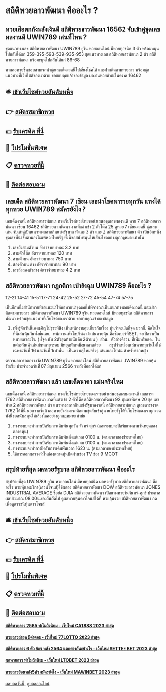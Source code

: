 # สถิติหวยลาวพัฒนา คืออะไร ?
## หวยเสือตกถังพลังเงินดี สถิติหวยลาวพัฒนา 16562 จับเข้าคู่ชุดเลขผลงานดี UWIN789 เล่นที่ไหน ?
ชุดแนวทางเลข สถิติหวยลาวพัฒนา UWIN789 ยูวิน หวยออนไลน์ มีหวยทุกชนิด 3 ตัว พร้อมหมุนไปกลับได้แก่
359-395-593-539-935-953
ชุดแนวทางเลข สถิติหวยลาวพัฒนา 2 ตัว สถิติหวยลาวพัฒนา พร้อมหมุนไปกลับได้แก่
86-68

หากคอหวยชื่นชอบสามารถนำชุดเลขเด็ดงวดนี้ไปเสี่ยงโชคได้ และฝากติดตามหวยลาว พร้อมชุดแนวทางที่เว็บไซต์ของเราด้วย
ขอขอบคุณเจ้าของข้อมูล
ผลงานหวยคำชะโนดงวด 16462

## 🛎 [เข้าเว็บไซต์หวยอันดับหนึ่ง](https://bit.ly/3BG5bNw)
## 👉 [สมัครสมาชิกหวย](https://bit.ly/3BG5bNw)
## 💵 [รับเครดิต ที่นี่](https://bit.ly/3C3mvgS)
## 👑 [โปรโมชั่นพิเศษ](https://bit.ly/3C3mvgS)
## 📋 [ตรวจหวยที่นี้](https://bit.ly/3C3mvgS)
## 📱 [ติดต่อสอบถาม](https://bit.ly/3C3mvgS)

## เลขเด็ด สถิติหวยลาวพัฒนา 7 เซียน เลขนำโชคพารวยทุกวัน แทงได้ทุกหวย UWIN789 สมัครยังไง ?
เลขเด็ดงวดนี้ สถิติหวยลาวพัฒนา ทางเว็บไซต์หวยไทยขอนำเสนอชุดเลขผลงานดี หวย 7 สถิติหวยลาวพัฒนา เซียน 16462 สถิติหวยลาวพัฒนา งวดที่แล้วเข้า 2 ตัวโต๊ด 25 ดูหวย 7 เซียนงวดนี้ ชุดเลขเด่น จับเข้าคู่เป็นแนวทางสลากกินแบ่งรัฐบาล ทั้งเลข 3 ตัว และ 2 สถิติหวยลาวพัฒนา ตัว เป็นอีกหนึ่งชุดเลขที่น่าจับตามองไม่แพ้หวยไทยรัฐ ทั้งนี้ขอสนับสนุนให้เสี่ยงโชคอย่างถูกกฎหมายเท่านั้น
1. เลขวิ่งสามตัวบน อัตราจ่ายบาทละ 3.2 บาท
2. สามตัวโต๊ด อัตราจ่ายบาทละ 120 บาท
3. สามตัวบน อัตราจ่ายบาทละ 750 บาท
4. สองตัวบน ล่าง อัตราจ่ายบาทละ 90 บาท
5. เลขวิ่งสองตัวล่าง อัตราจ่ายบาทละ 4.2 บาท

## สถิติหวยลาวพัฒนา กฎกติกา เป่ายิงฉุบ UWIN789 คืออะไร ?
12-21
14-41
15-51
17-71
24-42
25-52
27-72
45-54
47-74
57-75

เป็นอีกหนึ่งสำนักหวยที่ขอแนะนำให้คอหวยนำชุดเลขไปพิจารณาเป็นแนวทางเลขเด็ดงวดนี้ และฝากติดตามหวยลาว สถิติหวยลาวพัฒนา UWIN789 ยูวิน หวยออนไลน์ มีหวยทุกชนิด สถิติหวยลาวพัฒนา พร้อมชุดแนวทางที่เว็บไซต์ของเราด้วย
ขอขอบคุณเจ้าของข้อมูล
1. เพิ่งรู้จักวันนี้เองเผอิญไปธุระที่นึง เห็นพนักงานคุยเกี่ยวกับเรื่อง หุ้นว่าจะเปิดกี่จุด บวกกี่. คิดในใจที่นี่เล่นหุ้นกันทั้งนั้นเลย.  พนักงานเพิ่งไขปริศนาว่าเล่นหวยหุ้น.คือซื้อเบอร์ที่SET. จะเปิดว่าเป็นหมายเลขอะไร. ( กี่จุด นับ 2ตัวสุดท้ายนั่นคือ 2ตัวบน )  ส่วน.  ตัวล่างคือว่า. ที่เพิ่มหรือลด.  ในแต่ละวันเค้าเล่นกันหลายๆรอบ มีหยุดพักเหมือนตลาดด้วย       สรุปว่าเหมือนเล่นหวยทุกวันไม่ใช่เฉพาะวันที่ 16 และวันที่ 1เท่านั้น   เป็นความรู้ใหม่จริงๆ.เล่นเยอะไปน่ะ. สำหรับรากหญ้า

ตรวจผลการออกรางวัล UWIN789 ยูวิน หวยออนไลน์ สถิติหวยลาวพัฒนา UWIN789 หวยหุ้นรัสเซีย ประจำงวดวันที่ 07 มิถุนายน 2566 รางวัลที่ออกได้แก่

## สถิติหวยลาวพัฒนา แล้ว เลขเด็ดนาคา แม่นจริงไหม
เลขเด็ดงวดนี้ สถิติหวยลาวพัฒนา ทางเว็บไซต์หวยไทยของเราขอนำเสนอชุดเลขผลงานดี เลขดารา 1762 สถิติหวยลาวพัฒนา งวดที่แล้วเข้า 2 ตัวโต๊ด สถิติหวยลาวพัฒนา 92 ชุดเลขพิเศษ 20 ชุด เลขท้าย 2 สถิติหวยลาวพัฒนา ตัว แนวทางสลากกินแบ่งรัฐบาลงวดนี้ สถิติหวยลาวพัฒนา ดูเลขดารางวด 1762 ได้ที่นี่ นอกจากนี้แล้วคอหวยยังสามารถติดตามชุดจับเข้าคู่หวยไทยรัฐได้ที่เว็บไซต์ของเราทุกงวด ทั้งนี้ขอสนับสนุนให้เสี่ยงโชคอย่างถูกกฎหมายเท่านั้น
1. ทางระบบจะทำการเปิดรับการเดิมพันทุกวัน จันทร์ ศุกร์ (และระบบจะปิดรับแทงตามวันหยุดของตลาดหุ้น)
2. ทางระบบจะทำการเปิดรับการเดิมพันตั้งแต่เวลา 0100 น. (ตามเวลาของประเทศไทย)
3. ทางระบบจะทำการเปิดรับการเดิมพันตั้งแต่เวลา 0100 น. (ตามเวลาของประเทศไทย)
4. ทางระบบจะทำการปิดรับการเดิมพันเวลา 1620 น. (ตามเวลาของประเทศไทย)
5. ใช้การออกผลรางวัลในช่องตลาดหุ้นปิดผ่านช่อง TV ช่อง 9 MCOT

## สรุปท้ายที่สุด ผลหวยรัฐบาล สถิติหวยลาวพัฒนา คืออะไร
สรุปท้ายที่สุด UWIN789 ยูวิน หวยออนไลน์ มีหวยทุกชนิด ผลหวยรัฐบาล สถิติหวยลาวพัฒนา คืออะไร หวยหุ้นอเมริกา(ดาวน์โจนส์)ใช้ผลอง สถิติหวยลาวพัฒนา DOW สถิติหวยลาวพัฒนา JONES INDUSTRIAL AVERAGE ชื่อย่อ DJIA สถิติหวยลาวพัฒนา เปิดแทงหวยวันจันทร์-ศุกร์ ประกาศผลประมาณ 08.00น.ของวันถัดไป
ดูผลหวยหุ้นดาวโจนส์ได้ที่ หวยลุ้นรวย สถิติหวยลาวพัฒนา กดเพื่อดูดรรชนีหุ้นดาวโจนส์

## 🛎 [เข้าเว็บไซต์หวยอันดับหนึ่ง](https://bit.ly/3BG5bNw)
## 👉 [สมัครสมาชิกหวย](https://bit.ly/3BG5bNw)
## 💵 [รับเครดิต ที่นี่](https://bit.ly/3C3mvgS)
## 👑 [โปรโมชั่นพิเศษ](https://bit.ly/3C3mvgS)
## 📋 [ตรวจหวยที่นี้](https://bit.ly/3C3mvgS)
## 📱 [ติดต่อสอบถาม](https://bit.ly/3C3mvgS)

#### [สถิติหวยลาว 2565 ทำไมถึงนิยม - เว็บใหม่ CAT888 2023 ล่าสุด](https://atom.io/themes/สถิติหวยลาว%202565%20ทำไมถึงนิยม%20-%20เว็บใหม่%20cat888%202023%20ล่าสุด)
#### [หวยลาวล่าสุด มีคำตอบ - เว็บใหม่ 77LOTTO 2023 ล่าสุด](https://atom.io/themes/หวยลาวล่าสุด%20มีคำตอบ%20-%20เว็บใหม่%2077lotto%202023%20ล่าสุด)
#### [สถิติหวยลาว 6 ตัว ย้อน หลัง 2564 แตกต่างกันอย่างไร - เว็บใหม่ SETTEE BET 2023 ล่าสุด](https://atom.io/themes/สถิติหวยลาว%206%20ตัว%20ย้อน%20หลัง%202564%20แตกต่างกันอย่างไร%20-%20เว็บใหม่%20settee%20bet%202023%20ล่าสุด)
#### [ผลหวยลาว ทำไมถึงนิยม - เว็บใหม่ LTOBET 2023 ล่าสุด](https://atom.io/themes/ผลหวยลาว%20ทำไมถึงนิยม%20-%20เว็บใหม่%20ltobet%202023%20ล่าสุด)
#### [หวยลาวย้อนหลัง5ตัว สมัครยังไง - เว็บใหม่ MAWINBET 2023 ล่าสุด](https://atom.io/themes/หวยลาวย้อนหลัง5ตัว%20สมัครยังไง%20-%20เว็บใหม่%20mawinbet%202023%20ล่าสุด)

[ผลบอลวันนี้](https://siamsport.tv "ผลบอลวันนี้"), [ดูบอลออนไลน์](https://siamsport.tv/ดูบอลสด "ดูบอลออนไลน์")